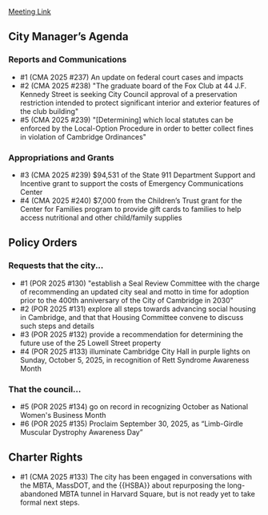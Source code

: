 [Meeting Link](https://cambridgema.iqm2.com/Citizens/Detail_Meeting.aspx?ID=4758)

## City Manager’s Agenda


### Reports and Communications
- #1 (CMA 2025 #237) An update on federal court cases and impacts
- #2 (CMA 2025 #238) "The graduate board of the Fox Club at 44 J.F. Kennedy Street is seeking City Council approval of a preservation restriction intended to protect significant interior and exterior features of the club building"
- #5 (CMA 2025 #239) "[Determining] which local statutes can be enforced by the Local-Option Procedure in order to better collect fines in violation of Cambridge Ordinances"

### Appropriations and Grants
- #3 (CMA 2025 #239) $94,531 of the State 911 Department Support and Incentive grant to support the costs of Emergency Communications Center
- #4 (CMA 2025 #240) $7,000 from the Children’s Trust grant for the Center for Families program to provide gift cards to families to help access nutritional and other child/family supplies

## Policy Orders
### Requests that the city...
- #1 (POR 2025 #130) "establish a Seal Review Committee with the charge of recommending an updated city seal and motto in time for adoption prior to the 400th anniversary of the City of Cambridge in 2030"
- #2 (POR 2025 #131) explore all steps towards advancing social housing in Cambridge, and that that Housing Committee convene to discuss such steps and details
- #3 (POR 2025 #132) provide a recommendation for determining the future use of the 25 Lowell Street property
- #4 (POR 2025 #133)  illuminate Cambridge City Hall in purple lights on Sunday, October 5, 2025, in recognition of Rett Syndrome Awareness Month 

### That the council...
- #5 (POR 2025 #134) go on record in recognizing October as National Women's Business Month
- #6 (POR 2025 #135) Proclaim September 30, 2025, as “Limb-Girdle Muscular Dystrophy Awareness Day”


## Charter Rights
- #1 (CMA 2025 #133) The city has been engaged in conversations with the MBTA, MassDOT, and the {{HSBA}} about repurposing the long-abandoned MBTA tunnel in Harvard Square, but is not ready yet to take formal next steps.

